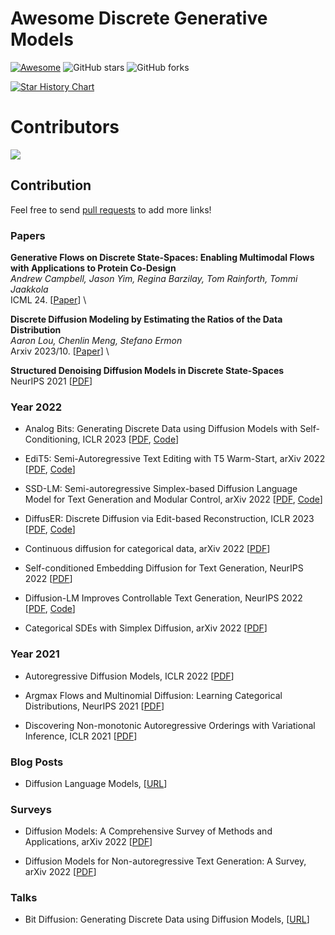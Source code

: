 # Awesome Discrete Generative Models

 [![Awesome](https://awesome.re/badge.svg)](https://awesome.re) ![GitHub stars](https://img.shields.io/github/stars/dongzhuoyao/awesome-discrete-diffusion-models?color=yellow)  ![GitHub forks](https://img.shields.io/github/forks/dongzhuoyao/awesome-discrete-diffusion-models?color=green&label=Fork)



[![Star History Chart](https://api.star-history.com/svg?repos=dongzhuoyao/awesome-discrete-generative-models&type=Date)](https://star-history.com/#dongzhuoyao/awesome-discrete-generative-models&Date)
# Contributors



<!-- readme: collaborators,contributors -end -->

<a href="https://github.com/dongzhuoyao/awesome-discrete-generative-models/graphs/contributors">
  <img src="https://contrib.rocks/image?repo=dongzhuoyao/awesome-discrete-generative-models" />
</a>


## Contribution

Feel free to send [pull requests](https://github.com/dongzhuoyao/awesome-discrete-generative-models/pulls) to add more links!



### Papers

**Generative Flows on Discrete State-Spaces: Enabling Multimodal Flows with Applications to Protein Co-Design**\
*Andrew Campbell, Jason Yim, Regina Barzilay, Tom Rainforth, Tommi Jaakkola* \
ICML 24. [[Paper](https://arxiv.org/abs/2402.04997)] \

**Discrete Diffusion Modeling by Estimating the Ratios of the Data Distribution** \
*Aaron Lou, Chenlin Meng, Stefano Ermon* \
Arxiv 2023/10. [[Paper](https://arxiv.org/abs/2310.16834)] \

**Structured Denoising Diffusion Models in Discrete State-Spaces** \
NeurIPS 2021  [[PDF](https://arxiv.org/pdf/2107.03006.pdf)]




### Year 2022
* Analog Bits: Generating Discrete Data using Diffusion Models with Self-Conditioning, ICLR 2023  [[PDF](https://arxiv.org/pdf/2208.04202.pdf), [Code](https://github.com/google-research/pix2seq)]

* EdiT5: Semi-Autoregressive Text Editing with T5 Warm-Start, arXiv 2022  [[PDF](https://arxiv.org/abs/2205.12209), [Code](https://edit5.page.link/code)]

* SSD-LM: Semi-autoregressive Simplex-based Diffusion Language Model for Text Generation and Modular Control, arXiv 2022  [[PDF](https://openreview.net/forum?id=HJlWWJSFDH), [Code](https://github.com/xhan77/ssd-lm)]

* DiffusER: Discrete Diffusion via Edit-based Reconstruction, ICLR 2023  [[PDF](https://arxiv.org/pdf/2210.16886.pdf), [Code](https://github.com/machelreid/diffuser)]

* Continuous diffusion for categorical data, arXiv 2022  [[PDF](https://dl.acm.org/doi/10.1145/3394486.3403237)]

* Self-conditioned Embedding Diffusion for Text Generation, NeurIPS 2022 [[PDF](https://arxiv.org/pdf/2211.04236.pdf)]
  
* Diffusion-LM Improves Controllable Text Generation, NeurIPS 2022  [[PDF](https://arxiv.org/pdf/2205.14217.pdf), [Code](https://github.com/XiangLi1999/Diffusion-LM.git)]

* Categorical SDEs with Simplex Diffusion, arXiv 2022  [[PDF](https://arxiv.org/pdf/2210.14784.pdf)]
  

### Year 2021
* Autoregressive Diffusion Models, ICLR 2022  [[PDF](https://arxiv.org/pdf/2110.02037.pdf)]

* Argmax Flows and Multinomial Diffusion: Learning Categorical Distributions, NeurIPS 2021  [[PDF](https://arxiv.org/pdf/2102.05379.pdf)]
  
* Discovering Non-monotonic Autoregressive Orderings with Variational Inference, ICLR 2021  [[PDF](https://arxiv.org/abs/2110.15797)]

### Blog Posts

* Diffusion Language Models,  [[URL](https://benanne.github.io/2023/01/09/diffusion-language.html)]

  
### Surveys

* Diffusion Models: A Comprehensive Survey of Methods and Applications, arXiv 2022  [[PDF](https://arxiv.org/pdf/2209.00796)]

* Diffusion Models for Non-autoregressive Text Generation: A Survey, arXiv 2022 [[PDF](https://arxiv.org/abs/2303.06574)]

### Talks
* Bit Diffusion: Generating Discrete Data using Diffusion Models,  [[URL](https://www.youtube.com/watch?v=Pe6l69Y4LNk&t=51s)]
